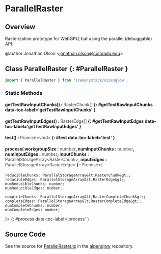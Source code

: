 # ParallelRaster

## Overview

Rasterization prototype for WebGPU, but using the parallel (debuggable) API.

@author Jonathan Olson &lt;jonathan.olson@colorado.edu&gt;

## Class ParallelRaster {: #ParallelRaster }


```js
import { ParallelRaster } from 'scenerystack/alpenglow';
```
### Static Methods

#### getTestRawInputChunks() : <span style="font-weight: 400; opacity: 80%;">RasterChunk[]</span> {: #getTestRawInputChunks data-toc-label='getTestRawInputChunks' }

#### getTestRawInputEdges() : <span style="font-weight: 400; opacity: 80%;">RasterEdge[]</span> {: #getTestRawInputEdges data-toc-label='getTestRawInputEdges' }

#### test() : <span style="font-weight: 400; opacity: 80%;">Promise&lt;void&gt;</span> {: #test data-toc-label='test' }

#### process( workgroupSize : <span style="font-weight: 400; opacity: 80%;">number</span>, numInputChunks : <span style="font-weight: 400; opacity: 80%;">number</span>, numInputEdges : <span style="font-weight: 400; opacity: 80%;">number</span>, inputChunks : <span style="font-weight: 400; opacity: 80%;">ParallelStorageArray&lt;RasterChunk&gt;</span>, inputEdges : <span style="font-weight: 400; opacity: 80%;">ParallelStorageArray&lt;RasterEdge&gt;</span> ) : <span style="font-weight: 400; opacity: 80%;">Promise&lt;{
    reducibleChunks: ParallelStorageArray&lt;RasterChunk&gt;;
    reducibleEdges: ParallelStorageArray&lt;RasterEdge&gt;;
    numReducibleChunks: number;
    numReducibleEdges: number;

    completeChunks: ParallelStorageArray&lt;RasterCompleteChunk&gt;;
    completeEdges: ParallelStorageArray&lt;RasterCompleteEdge&gt;;
    numCompleteChunks: number;
    numCompleteEdges: number;
  }&gt;</span> {: #process data-toc-label='process' }



## Source Code

See the source for [ParallelRaster.ts](https://github.com/phetsims/alpenglow/blob/main/js/parallel/raster-clip/ParallelRaster.ts) in the [alpenglow](https://github.com/phetsims/alpenglow) repository.
